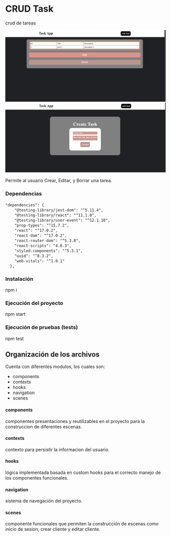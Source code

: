 # CRUD Task

crud de tareas 

![crud](https://github.com/ciyucapa/platziCursoReact/blob/main/src/utils/crud1.PNG)
![crud](https://github.com/ciyucapa/platziCursoReact/blob/main/src/utils/credu2.PNG)

Permite al usuario Crear, Editar, y Borrar una tarea.

### Dependencias
```
"dependencies": {
    "@testing-library/jest-dom": "^5.11.4",
    "@testing-library/react": "^11.1.0",
    "@testing-library/user-event": "^12.1.10",
    "prop-types": "^15.7.2",
    "react": "^17.0.2",
    "react-dom": "^17.0.2",
    "react-router-dom": "^5.3.0",
    "react-scripts": "4.0.3",
    "styled-components": "^5.3.1",
    "uuid": "^8.3.2",
    "web-vitals": "^1.0.1"
  },
```

### Instalación
npm i

### Ejecución del proyecto
npm start

### Ejecución de pruebas (tests)
npm test

## Organización de los archivos
Cuenta con diferentes modulos, los cuales son:

* components
* contexts
* hooks
* navigation
* scenes

#### components
componentes presentaciones y reutilizables en el proyecto para la construccion de diferentes escenas.

#### contexts
contexto para persistir la informacion del usuario.

#### hooks
lógica implementada basada en custom hooks para el correcto manejo de los componentes funcionales.

#### navigation
sistema de navegación del proyecto.

#### scenes
componente funcionales que permiten la construcción de escenas como inicio de sesion, crear cliente y editar cliente.



